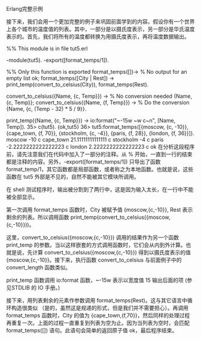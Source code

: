 Erlang完整示例

接下来，我们会用一个更加完整的例子来巩固前面学到的内容。假设你有一个世界上各个城市的温度值的列表。其中，一部分是以摄氏度表示，另一部分是华氏温度表示的。首先，我们将所有的温度都转换为用摄氏度表示，再将温度数据输出。

%% This module is in file tut5.erl

-module(tut5).
-export([format_temps/1]).

%% Only this function is exported
format_temps([])->                        % No output for an empty list
    ok;
format_temps([City | Rest]) ->
    print_temp(convert_to_celsius(City)),
    format_temps(Rest).

convert_to_celsius({Name, {c, Temp}}) ->  % No conversion needed
    {Name, {c, Temp}};
convert_to_celsius({Name, {f, Temp}}) ->  % Do the conversion
    {Name, {c, (Temp - 32) * 5 / 9}}.

print_temp({Name, {c, Temp}}) ->
    io:format("~-15w ~w c~n", [Name, Temp]).
35> c(tut5).
{ok,tut5}
36> tut5:format_temps([{moscow, {c, -10}}, {cape_town, {f, 70}},
{stockholm, {c, -4}}, {paris, {f, 28}}, {london, {f, 36}}]).
moscow          -10 c
cape_town       21.11111111111111 c
stockholm       -4 c
paris           -2.2222222222222223 c
london          2.2222222222222223 c
ok
在分析这段程序前，请先注意我们在代码中加入了一部分的注释。从 % 开始，一直到一行的结束都是注释的内容。另外，-export([format_temps/1]) 只导出了函数 format_temp/1，其它函数都是局部函数，或者称之为本地函数。也就是说，这些函数在 tut5 外部是不见的，自然不能被其它模块所调用。

在 shell 测试程序时，输出被分割到了两行中，这是因为输入太长，在一行中不能被全部显示。

第一次调用 format_temps 函数时，City 被赋予值 {moscow,{c,-10}}, Rest 表示剩余的列表。所以调用函数 print_temp(convert_to_celsius({moscow,{c,-10}}))。

这里，convert_to_celsius({moscow,{c,-10}}) 调用的结果作为另一个函数 print_temp 的参数。当以这样嵌套的方式调用函数时，它们会从内到外计算。也就是说，先计算 convert_to_celsius({moscow,{c,-10}}) 得到以摄氏度表示的值 {moscow,{c,-10}}。接下来，执行函数 convert_to_celsius 与前面例子中的 convert_length 函数类似。

print_temp 函数调用 io:format 函数，~-15w 表示以宽度值 15 输出后面的项 (参见STDLIB 的 IO 手册。)

接下来，用列表剩余的元素作参数调用 format_temps(Rest)。这与其它语言中循环构造很类似 （是的，虽然这是规递的形式，但是我们并不需要担心）。再调用 format_temps 函数时，City 的值为 {cape_town,{f,70}}，然后同样的处理过程再重复一次。上面的过程一直重复到列表为空为止。因为当列表为空时，会匹配 format_temps([]) 语句。此语句会简单的返回原子值 ok，最后程序结束。
